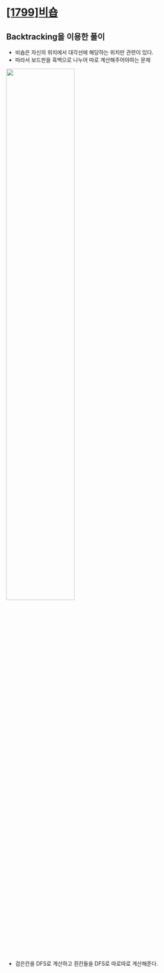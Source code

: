 # [[1799]비숍](https://www.acmicpc.net/problem/1799)

## Backtracking을 이용한 풀이

- 비숍은 자신의 위치에서 대각선에 해당하는 위치만 관련이 있다.
- 따라서 보드판을 흑백으로 나누어 따로 계산해주어야하는 문제

<image src='https://t1.daumcdn.net/cfile/tistory/99534B4C5A6EFFF91D' width='60%'>  

- 검은칸을 DFS로 계산하고 흰칸들을 DFS로 따로따로 계산해준다.